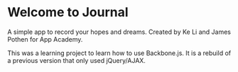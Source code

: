 Welcome to Journal
=====

A simple app to record your hopes and dreams.
Created by Ke Li and James Pothen for App Academy.

This was a learning project to learn how to use Backbone.js.
It is a rebuild of a previous version that only used jQuery/AJAX.
